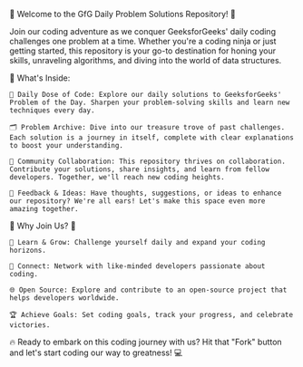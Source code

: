 🚀 Welcome to the GfG Daily Problem Solutions Repository! 🚀

Join our coding adventure as we conquer GeeksforGeeks' daily coding challenges one problem at a time. Whether you're a coding ninja or just getting started, this repository is your go-to destination for honing your skills, unraveling algorithms, and diving into the world of data structures.

🧐 What's Inside:

    📅 Daily Dose of Code: Explore our daily solutions to GeeksforGeeks' Problem of the Day. Sharpen your problem-solving skills and learn new techniques every day.

    🗂️ Problem Archive: Dive into our treasure trove of past challenges. Each solution is a journey in itself, complete with clear explanations to boost your understanding.

    🤝 Community Collaboration: This repository thrives on collaboration. Contribute your solutions, share insights, and learn from fellow developers. Together, we'll reach new coding heights.

    📣 Feedback & Ideas: Have thoughts, suggestions, or ideas to enhance our repository? We're all ears! Let's make this space even more amazing together.

🌟 Why Join Us? 🌟

    🧠 Learn & Grow: Challenge yourself daily and expand your coding horizons.

    👥 Connect: Network with like-minded developers passionate about coding.

    🌐 Open Source: Explore and contribute to an open-source project that helps developers worldwide.

    🏆 Achieve Goals: Set coding goals, track your progress, and celebrate victories.

🔥 Ready to embark on this coding journey with us? Hit that "Fork" button and let's start coding our way to greatness! 💻

